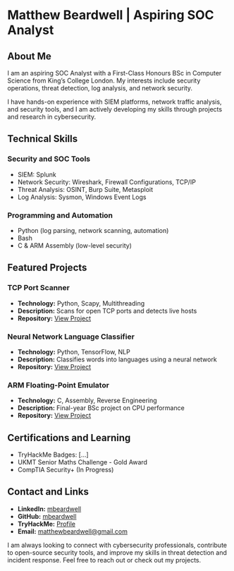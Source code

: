 # Matthew Beardwell | Aspiring SOC Analyst  

## About Me  
I am an aspiring SOC Analyst with a First-Class Honours BSc in Computer Science from King’s College London. My interests include security operations, threat detection, log analysis, and network security.  

I have hands-on experience with SIEM platforms, network traffic analysis, and security tools, and I am actively developing my skills through projects and research in cybersecurity.  

## Technical Skills  
### Security and SOC Tools  
- SIEM: Splunk
- Network Security: Wireshark, Firewall Configurations, TCP/IP  
- Threat Analysis: OSINT, Burp Suite, Metasploit  
- Log Analysis: Sysmon, Windows Event Logs

### Programming and Automation  
- Python (log parsing, network scanning, automation)  
- Bash
- C & ARM Assembly (low-level security)  

## Featured Projects  

### TCP Port Scanner  
- **Technology:** Python, Scapy, Multithreading  
- **Description:** Scans for open TCP ports and detects live hosts  
- **Repository:** [View Project](#simple-port-scanner)  

### Neural Network Language Classifier  
- **Technology:** Python, TensorFlow, NLP  
- **Description:** Classifies words into languages using a neural network  
- **Repository:** [View Project](#language-guesser)  

### ARM Floating-Point Emulator  
- **Technology:** C, Assembly, Reverse Engineering  
- **Description:** Final-year BSc project on CPU performance
- **Repository:** [View Project](#arm-fp-emu)  

## Certifications and Learning  
- TryHackMe Badges: [...]
- UKMT Senior Maths Challenge - Gold Award  
- CompTIA Security+ (In Progress)  

## Contact and Links  
- **LinkedIn:** [mbeardwell]((https://www.linkedin.com/in/matthew-b-a00238113))  
- **GitHub:** [mbeardwell](https://github.com/mbeardwell)  
- **TryHackMe:** [Profile](https://tryhackme.com/p/mbeardwell)  
- **Email:** [matthewbeardwell@gmail.com](mailto:matthewbeardwell@gmail.com)  

I am always looking to connect with cybersecurity professionals, contribute to open-source security tools, and improve my skills in threat detection and incident response. Feel free to reach out or check out my projects.  
